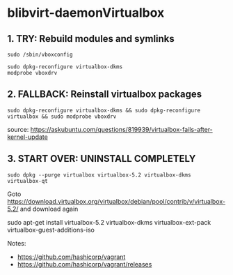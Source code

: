 # blibvirt-daemonVirtualbox

## 1. TRY: Rebuild modules and symlinks

```shell
sudo /sbin/vboxconfig
```

```
sudo dpkg-reconfigure virtualbox-dkms
modprobe vboxdrv
```



## 2. FALLBACK: Reinstall virtualbox packages

```shell
sudo dpkg-reconfigure virtualbox-dkms && sudo dpkg-reconfigure virtualbox && sudo modprobe vboxdrv
```

source: https://askubuntu.com/questions/819939/virtualbox-fails-after-kernel-update



## 3. START OVER: UNINSTALL COMPLETELY 

```shell
sudo dpkg --purge virtualbox virtualbox-5.2 virtualbox-dkms virtualbox-qt	
```



Goto https://download.virtualbox.org/virtualbox/debian/pool/contrib/v/virtualbox-5.2/ and download again

sudo apt-get install virtualbox-5.2 virtualbox-dkms virtualbox-ext-pack virtualbox-guest-additions-iso





Notes: 

- https://github.com/hashicorp/vagrant
- https://github.com/hashicorp/vagrant/releases